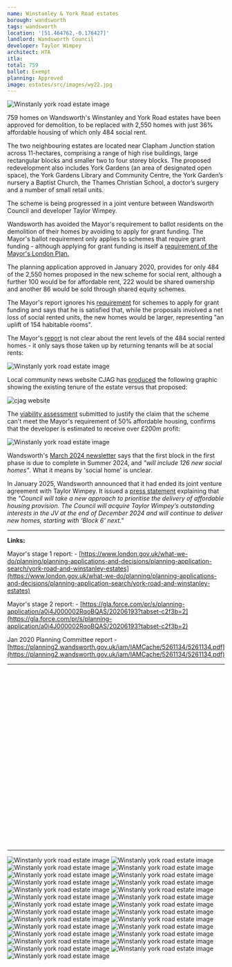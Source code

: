 ```yaml
---
name: Winstanley & York Road estates 
borough: wandsworth
tags: wandsworth
location: '[51.464762,-0.176427]'
landlord: Wandsworth Council
developer: Taylor Wimpey
architect: HTA
itla:
total: 759
ballot: Exempt
planning: Approved
image: estates/src/images/wy22.jpg
---
```

![Winstanly york road estate image](src/images/wy22.jpg)

759 homes on Wandsworth's Winstanley and York Road estates have been approved for demolition, to be replaced with 2,550 homes with just 36% affordable housing of which only 484 social rent.

The two neighbouring estates are located near Clapham Junction station across 11-hectares, comprising a range of high rise buildings, large rectangular blocks and smaller two to four storey blocks. The proposed redevelopment also includes York Gardens (an area of designated open space), the York Gardens Library and Community Centre, the York Garden’s nursery a Baptist Church, the Thames Christian School, a doctor’s surgery and a number of small retail units.

The scheme is being progressed in a joint venture between Wandsworth Council and developer Taylor Wimpey.

Wandsworth has avoided the Mayor's requirement to ballot residents on the demolition of their homes by avoiding to apply for grant funding. The Mayor's ballot requirement only applies to schemes that require grant funding - although applying for grant funding is itself a [requirement of the Mayor's London Plan.](https://www.london.gov.uk/what-we-do/planning/london-plan/current-london-plan/london-plan-chapter-3/policy-312-negotiating)

The planning application approved in January 2020, provides for only 484 of the 2,550 homes proposed in the new scheme for social rent, although a further 100 would be for affordable rent, 222 would be shared ownership and another 86 would be sold through shared equity schemes.

The Mayor's report ignores his [requirement](https://www.london.gov.uk/what-we-do/planning/london-plan/current-london-plan/london-plan-chapter-3/policy-312-negotiating) for schemes to apply for grant funding and says that he is satisfied that, while the proposals involved a net loss of social rented units, the new homes would be larger, representing "an uplift of 154 habitable rooms".

The Mayor's [report](https://www.london.gov.uk/sites/default/files/public%3A//public%3A//PAWS/media_id_454975///york_road_and_winstanley_estates_report.pdf) is not clear about the rent levels of the 484 social rented homes - it only says those taken up by returning tenants will be at social rents:

![Winstanly york road estate image](src/images/winstanleysr2.png)

Local community news website CJAG has [produced](https://www.cjag.org/2021/01/19/the-full-case-against-winstanley-york-rd-scheme-social-cleansing-and-contempt-for-local-residents/) the following graphic showing the existing tenure of the estate versus that proposed:

![cjag website](src/images/cjag.png)

The [viability assessment](https://planning2.wandsworth.gov.uk/iam/IAMCache/5121327/5121327.pdf) submitted to justify the claim that the scheme can't meet the Mayor's requirement of 50% affordable housing, confirms that the developer is estimated to receive over £200m profit:

![Winstanly york road estate image](src/images/winstanleyprofit.png)

Wandsworth's [March 2024 newsletter](https://www.wandsworth.gov.uk/media/r0vo4qtn/winstanley_york_road_newsletter_march_2024.pdf) says that the first block in the first phase is due to complete in Summer 2024, and _"will include 126 new social homes"_. What it means by 'social home' is unclear.

In January 2025, Wandsworth announced that it had ended its joint venture agreement with Taylor Wimpey. It issued a [press statement](https://www.wandsworth.gov.uk/news/news-january-2025/statement-on-the-winstanley-and-york-road-regeneration-joint-venture/) explaining that the _"Council will take a new approach to prioritise the delivery of affordable housing provision. The Council will acquire Taylor Wimpey’s outstanding interests in the JV at the end of December 2024 and will continue to deliver new homes, starting with ‘Block 6’ next."_

---

__Links:__

Mayor's stage 1 report: - [https://www.london.gov.uk/what-we-do/planning/planning-applications-and-decisions/planning-application-search/york-road-and-winstanley-estates](https://www.london.gov.uk/what-we-do/planning/planning-applications-and-decisions/planning-application-search/york-road-and-winstanley-estates)

Mayor's stage 2 report: - [https://gla.force.com/pr/s/planning-application/a0i4J000002RqoBQAS/20206193?tabset-c2f3b=2](https://gla.force.com/pr/s/planning-application/a0i4J000002RqoBQAS/20206193?tabset-c2f3b=2)

Jan 2020 Planning Committee report - [https://planning2.wandsworth.gov.uk/iam/IAMCache/5261134/5261134.pdf](https://planning2.wandsworth.gov.uk/iam/IAMCache/5261134/5261134.pdf)

---

<!------------THE CODE BELOW RENDERS THE MAP - DO NOT EDIT! ---------------------------->

<div id="map" style="width: 100%; height: 400px;"></div>

<script>
  var map = L.map('map').setView({{ location }}, 13);
  L.tileLayer('https://tile.openstreetmap.org/{z}/{x}/{y}.png', {
  maxZoom: 19,
attribution: '&copy; <a href="http://www.openstreetmap.org/copyright">OpenStreetMap</a>'
}).addTo(map);
var circle = L.circle({{ location }}, {
    color: 'red',
    fillColor: '#f03',
    fillOpacity: 0.5,
    radius: 500
}).addTo(map);
</script>

---
 ![Winstanly york road estate image](src/images/wy1.jpg)
  ![Winstanly york road estate image](src/images/wy2.jpg)
  ![Winstanly york road estate image](src/images/wy3.jpg)
  ![Winstanly york road estate image](src/images/wy4.jpg)
  ![Winstanly york road estate image](src/images/wy5.jpg)
  ![Winstanly york road estate image](src/images/wy6.jpg)
  ![Winstanly york road estate image](src/images/wy7.jpg)
  ![Winstanly york road estate image](src/images/wy8.jpg)
  ![Winstanly york road estate image](src/images/wy9.jpg)
  ![Winstanly york road estate image](src/images/wy10.jpg)
  ![Winstanly york road estate image](src/images/wy11.jpg)
  ![Winstanly york road estate image](src/images/wy12.jpg)
  ![Winstanly york road estate image](src/images/wy13.jpg)
  ![Winstanly york road estate image](src/images/wy14.jpg)
  ![Winstanly york road estate image](src/images/wy15.jpg)
  ![Winstanly york road estate image](src/images/wy16.jpg)
  ![Winstanly york road estate image](src/images/wy17.jpg)
  ![Winstanly york road estate image](src/images/wy18.jpg)
  ![Winstanly york road estate image](src/images/wy19.jpg)
  ![Winstanly york road estate image](src/images/wy20.jpg)
  ![Winstanly york road estate image](src/images/wy21.jpg)
  ![Winstanly york road estate image](src/images/wy23.jpg)
  ![Winstanly york road estate image](src/images/wy24.jpg)
  ![Winstanly york road estate image](src/images/wy25.jpg)
  ![Winstanly york road estate image](src/images/wy26.jpg)
  ![Winstanly york road estate image](src/images/wy27.jpg)
  ![Winstanly york road estate image](src/images/wy28.jpg)
